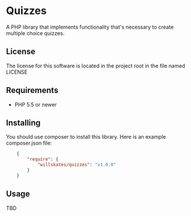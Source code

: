 # Quizzes

A PHP library that implements functionality that's necessary to create multiple choice quizzes.

## License

The license for this software is located in the project root in the file named LICENSE

## Requirements
- PHP 5.5 or newer

## Installing

You should use composer to install this library. 
Here is an example composer.json file:

```JSON
	{
	    "require": {
	        "willskates/quizzes": "v1.0.0"
	    }
	}
```

## Usage

TBD